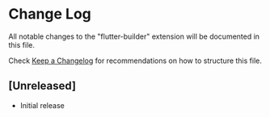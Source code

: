 # Change Log

All notable changes to the "flutter-builder" extension will be documented in this file.

Check [Keep a Changelog](http://keepachangelog.com/) for recommendations on how to structure this file.

## [Unreleased]

- Initial release